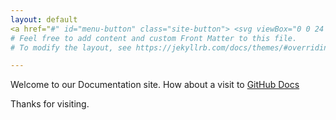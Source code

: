 ```yaml
---
layout: default
<a href="#" id="menu-button" class="site-button"> <svg viewBox="0 0 24 24" class="icon"><use xlink:href="#svg-menu"></use></svg> </a>
# Feel free to add content and custom Front Matter to this file.
# To modify the layout, see https://jekyllrb.com/docs/themes/#overriding-theme-defaults

---
```

Welcome to our Documentation site. How about a visit to [GitHub Docs](https://help.github.com/articles/set-up-git/)

Thanks for visiting.
